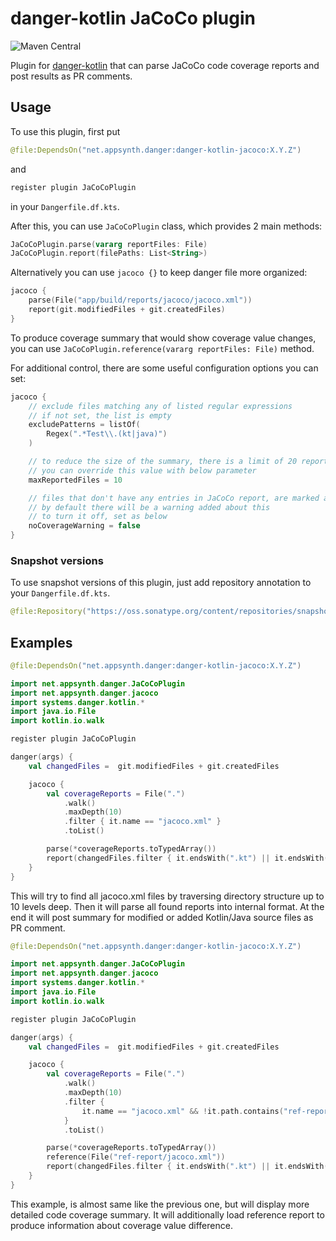 # danger-kotlin JaCoCo plugin

![Maven Central](https://img.shields.io/maven-central/v/net.appsynth.danger/danger-kotlin-jacoco)

Plugin for [danger-kotlin](https://github.com/danger/kotlin) that can parse JaCoCo code coverage reports
and post results as PR comments.

## Usage

To use this plugin, first put
```kotlin
@file:DependsOn("net.appsynth.danger:danger-kotlin-jacoco:X.Y.Z")
```
and
```kotlin
register plugin JaCoCoPlugin
```
in your `Dangerfile.df.kts`.

After this, you can use `JaCoCoPlugin` class, which provides 2 main methods:
```kotlin
JaCoCoPlugin.parse(vararg reportFiles: File)
JaCoCoPlugin.report(filePaths: List<String>)
```

Alternatively you can use `jacoco {}` to keep danger file more organized:
```kotlin
jacoco {
    parse(File("app/build/reports/jacoco/jacoco.xml"))
    report(git.modifiedFiles + git.createdFiles)
}
```

To produce coverage summary that would show coverage value changes, you can use
`JaCoCoPlugin.reference(vararg reportFiles: File)` method.

For additional control, there are some useful configuration options you can set:
```kotlin
jacoco {
    // exclude files matching any of listed regular expressions
    // if not set, the list is empty
    excludePatterns = listOf(
        Regex(".*Test\\.(kt|java)")
    )

    // to reduce the size of the summary, there is a limit of 20 reported files
    // you can override this value with below parameter
    maxReportedFiles = 10

    // files that don't have any entries in JaCoCo report, are marked as not covered
    // by default there will be a warning added about this
    // to turn it off, set as below
    noCoverageWarning = false
}
```

### Snapshot versions

To use snapshot versions of this plugin, just add repository annotation to your `Dangerfile.df.kts`.
```kotlin
@file:Repository("https://oss.sonatype.org/content/repositories/snapshots/")
```

## Examples
```kotlin
@file:DependsOn("net.appsynth.danger:danger-kotlin-jacoco:X.Y.Z")

import net.appsynth.danger.JaCoCoPlugin
import net.appsynth.danger.jacoco
import systems.danger.kotlin.*
import java.io.File
import kotlin.io.walk

register plugin JaCoCoPlugin

danger(args) {
    val changedFiles =  git.modifiedFiles + git.createdFiles

    jacoco {
        val coverageReports = File(".")
            .walk()
            .maxDepth(10)
            .filter { it.name == "jacoco.xml" }
            .toList()

        parse(*coverageReports.toTypedArray())
        report(changedFiles.filter { it.endsWith(".kt") || it.endsWith(".java") })
    }
}
```

This will try to find all jacoco.xml files by traversing directory structure up to 10 levels deep.
Then it will parse all found reports into internal format. At the end it will post summary for modified
or added Kotlin/Java source files as PR comment.

```kotlin
@file:DependsOn("net.appsynth.danger:danger-kotlin-jacoco:X.Y.Z")

import net.appsynth.danger.JaCoCoPlugin
import net.appsynth.danger.jacoco
import systems.danger.kotlin.*
import java.io.File
import kotlin.io.walk

register plugin JaCoCoPlugin

danger(args) {
    val changedFiles =  git.modifiedFiles + git.createdFiles

    jacoco {
        val coverageReports = File(".")
            .walk()
            .maxDepth(10)
            .filter {
                it.name == "jacoco.xml" && !it.path.contains("ref-report")
            }
            .toList()

        parse(*coverageReports.toTypedArray())
        reference(File("ref-report/jacoco.xml"))
        report(changedFiles.filter { it.endsWith(".kt") || it.endsWith(".java") })
    }
}
```

This example, is almost same like the previous one, but will display more detailed code coverage summary. It will
additionally load reference report to produce information about coverage value difference.
